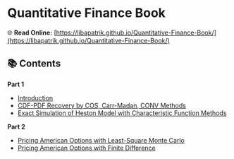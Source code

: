 # Quantitative Finance Book

 🌐 **Read Online:** [https://libapatrik.github.io/Quantitative-Finance-Book/](https://libapatrik.github.io/Quantitative-Finance-Book/)

## 📚 Contents
**Part 1**
- [Introduction](https://libapatrik.github.io/Quantitative-Finance-Book/intro.html)
- [CDF-PDF Recovery by COS, Carr-Madan, CONV Methods](https://libapatrik.github.io/Quantitative-Finance-Book/cpdf_recovery.html)
- [Exact Simulation of Heston Model with Characteristic Function Methods](https://libapatrik.github.io/Quantitative-Finance-Book/HestonModelExact6.html)

**Part 2**
- [Pricing American Options with Least-Square Monte Carlo](https://libapatrik.github.io/Quantitative-Finance-Book/LSMC.html)
- [Pricing American Options with Finite Difference](https://libapatrik.github.io/Quantitative-Finance-Book/FD.html)
